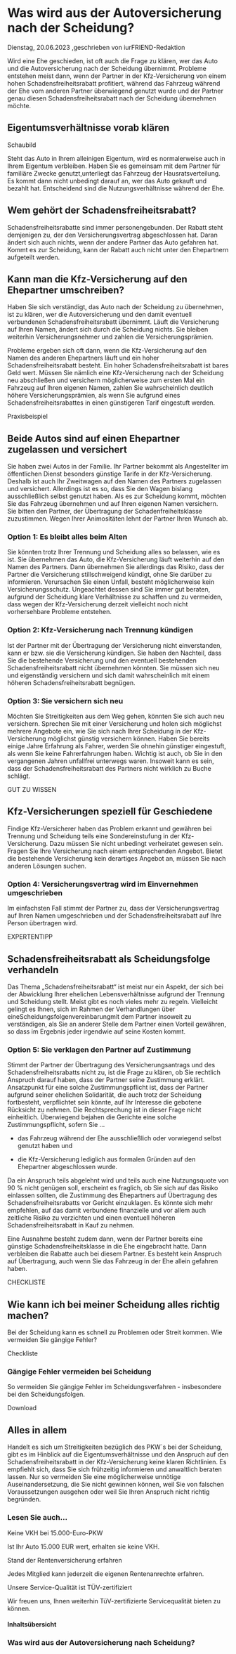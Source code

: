 # Was wird aus der Autoversicherung nach der Scheidung?

Dienstag, 20.06.2023 ,geschrieben von iurFRIEND-Redaktion

Wird eine Ehe geschieden, ist oft auch die Frage zu klären, wer das Auto und die Autoversicherung nach der Scheidung übernimmt. Probleme entstehen meist dann, wenn der Partner in der Kfz-Versicherung von einem hohen Schadensfreiheitsrabatt profitiert, während das Fahrzeug während der Ehe vom anderen Partner überwiegend genutzt wurde und der Partner genau diesen Schadensfreiheitsrabatt nach der Scheidung übernehmen möchte.

## Eigentumsverhältnisse vorab klären

Schaubild

Steht das Auto in Ihrem alleinigen Eigentum, wird es normalerweise auch in Ihrem Eigentum verbleiben. Haben Sie es gemeinsam mit dem Partner für familiäre Zwecke genutzt,unterliegt das Fahrzeug der Hausratsverteilung. Es kommt dann nicht unbedingt darauf an, wer das Auto gekauft und bezahlt hat. Entscheidend sind die Nutzungsverhältnisse während der Ehe.

## Wem gehört der Schadensfreiheitsrabatt?

Schadensfreiheitsrabatte sind immer personengebunden. Der Rabatt steht demjenigen zu, der den Versicherungsvertrag abgeschlossen hat. Daran ändert sich auch nichts, wenn der andere Partner das Auto gefahren hat. Kommt es zur Scheidung, kann der Rabatt auch nicht unter den Ehepartnern aufgeteilt werden.

## Kann man die Kfz-Versicherung auf den Ehepartner umschreiben?

Haben Sie sich verständigt, das Auto nach der Scheidung zu übernehmen, ist zu klären, wer die Autoversicherung und den damit eventuell verbundenen Schadensfreiheitsrabatt übernimmt. Läuft die Versicherung auf Ihren Namen, ändert sich durch die Scheidung nichts. Sie bleiben weiterhin Versicherungsnehmer und zahlen die Versicherungsprämien.

Probleme ergeben sich oft dann, wenn die Kfz-Versicherung auf den Namen des anderen Ehepartners läuft und ein hoher Schadensfreiheitsrabatt besteht. Ein hoher Schadensfreiheitsrabatt ist bares Geld wert. Müssen Sie nämlich eine Kfz-Versicherung nach der Scheidung neu abschließen und versichern möglicherweise zum ersten Mal ein Fahrzeug auf Ihren eigenen Namen, zahlen Sie wahrscheinlich deutlich höhere Versicherungsprämien, als wenn Sie aufgrund eines Schadensfreiheitsrabattes in einen günstigeren Tarif eingestuft werden.

Praxisbeispiel

## Beide Autos sind auf einen Ehepartner zugelassen und versichert

Sie haben zwei Autos in der Familie. Ihr Partner bekommt als Angestellter im öffentlichen Dienst besonders günstige Tarife in der Kfz-Versicherung. Deshalb ist auch Ihr Zweitwagen auf den Namen des Partners zugelassen und versichert. Allerdings ist es so, dass Sie den Wagen bislang ausschließlich selbst genutzt haben. Als es zur Scheidung kommt, möchten Sie das Fahrzeug übernehmen und auf Ihren eigenen Namen versichern. Sie bitten den Partner, der Übertragung der Schadenfreiheitsklasse zuzustimmen. Wegen Ihrer Animositäten lehnt der Partner Ihren Wunsch ab.

### Option 1: Es bleibt alles beim Alten

Sie könnten trotz Ihrer Trennung und Scheidung alles so belassen, wie es ist. Sie übernehmen das Auto, die Kfz-Versicherung läuft weiterhin auf den Namen des Partners. Dann übernehmen Sie allerdings das Risiko, dass der Partner die Versicherung stillschweigend kündigt, ohne Sie darüber zu informieren. Verursachen Sie einen Unfall, besteht möglicherweise kein Versicherungsschutz. Ungeachtet dessen sind Sie immer gut beraten, aufgrund der Scheidung klare Verhältnisse zu schaffen und zu vermeiden, dass wegen der Kfz-Versicherung derzeit vielleicht noch nicht vorhersehbare Probleme entstehen.

### Option 2: Kfz-Versicherung nach Trennung kündigen

Ist der Partner mit der Übertragung der Versicherung nicht einverstanden, kann er bzw. sie die Versicherung kündigen. Sie haben den Nachteil, dass Sie die bestehende Versicherung und den eventuell bestehenden Schadensfreiheitsrabatt nicht übernehmen könnten. Sie müssen sich neu und eigenständig versichern und sich damit wahrscheinlich mit einem höheren Schadensfreiheitsrabatt begnügen.

### Option 3: Sie versichern sich neu

Möchten Sie Streitigkeiten aus dem Weg gehen, könnten Sie sich auch neu versichern. Sprechen Sie mit einer Versicherung und holen sich möglichst mehrere Angebote ein, wie Sie sich nach Ihrer Scheidung in der Kfz-Versicherung möglichst günstig versichern können. Haben Sie bereits einige Jahre Erfahrung als Fahrer, werden Sie ohnehin günstiger eingestuft, als wenn Sie keine Fahrerfahrungen haben. Wichtig ist auch, ob Sie in den vergangenen Jahren unfallfrei unterwegs waren. Insoweit kann es sein, dass der Schadensfreiheitsrabatt des Partners nicht wirklich zu Buche schlägt.

GUT ZU WISSEN

## Kfz-Versicherungen speziell für Geschiedene

Findige Kfz-Versicherer haben das Problem erkannt und gewähren bei Trennung und Scheidung teils eine Sondereinstufung in der Kfz-Versicherung. Dazu müssen Sie nicht unbedingt verheiratet gewesen sein. Fragen Sie Ihre Versicherung nach einem entsprechenden Angebot. Bietet die bestehende Versicherung kein derartiges Angebot an, müssen Sie nach anderen Lösungen suchen.

### Option 4: Versicherungsvertrag wird im Einvernehmen umgeschrieben

Im einfachsten Fall stimmt der Partner zu, dass der Versicherungsvertrag auf Ihren Namen umgeschrieben und der Schadensfreiheitsrabatt auf Ihre Person übertragen wird.

EXPERTENTIPP

## Schadensfreiheitsrabatt als Scheidungsfolge verhandeln

Das Thema „Schadensfreiheitsrabatt“ ist meist nur ein Aspekt, der sich bei der Abwicklung Ihrer ehelichen Lebensverhältnisse aufgrund der Trennung und Scheidung stellt. Meist gibt es noch vieles mehr zu regeln. Vielleicht gelingt es Ihnen, sich im Rahmen der Verhandlungen über eineScheidungsfolgenvereinbarungmit dem Partner insoweit zu verständigen, als Sie an anderer Stelle dem Partner einen Vorteil gewähren, so dass im Ergebnis jeder irgendwie auf seine Kosten kommt.

### Option 5: Sie verklagen den Partner auf Zustimmung

Stimmt der Partner der Übertragung des Versicherungsantrags und des Schadensfreiheitsrabatts nicht zu, ist die Frage zu klären, ob Sie rechtlich Anspruch darauf haben, dass der Partner seine Zustimmung erklärt. Ansatzpunkt für eine solche Zustimmungspflicht ist, dass der Partner aufgrund seiner ehelichen Solidarität, die auch trotz der Scheidung fortbesteht, verpflichtet sein könnte, auf Ihr Interesse die gebotene Rücksicht zu nehmen. Die Rechtsprechung ist in dieser Frage nicht einheitlich. Überwiegend bejahen die Gerichte eine solche Zustimmungspflicht, sofern Sie …

- das Fahrzeug während der Ehe ausschließlich oder vorwiegend selbst genutzt haben und

- die Kfz-Versicherung lediglich aus formalen Gründen auf den Ehepartner abgeschlossen wurde.

Da ein Anspruch teils abgelehnt wird und teils auch eine Nutzungsquote von 90 % nicht genügen soll, erscheint es fraglich, ob Sie sich auf das Risiko einlassen sollten, die Zustimmung des Ehepartners auf Übertragung des Schadensfreiheitsrabatts vor Gericht einzuklagen. Es könnte sich mehr empfehlen, auf das damit verbundene finanzielle und vor allem auch zeitliche Risiko zu verzichten und einen eventuell höheren Schadensfreiheitsrabatt in Kauf zu nehmen.

Eine Ausnahme besteht zudem dann, wenn der Partner bereits eine günstige Schadensfreiheitsklasse in die Ehe eingebracht hatte. Dann verbleiben die Rabatte auch bei diesem Partner. Es besteht kein Anspruch auf Übertragung, auch wenn Sie das Fahrzeug in der Ehe allein gefahren haben.

CHECKLISTE

## Wie kann ich bei meiner Scheidung alles richtig machen?

Bei der Scheidung kann es schnell zu Problemen oder Streit kommen. Wie vermeiden Sie gängige Fehler?

Checkliste

### Gängige Fehler vermeiden bei Scheidung

So vermeiden Sie gängige Fehler im Scheidungsverfahren - insbesondere bei den Scheidungsfolgen.

Download

## Alles in allem

Handelt es sich um Streitigkeiten bezüglich des PKW`s bei der Scheidung, gibt es im Hinblick auf die Eigentumsverhältnisse und den Anspruch auf den Schadensfreiheitsrabatt in der Kfz-Versicherung keine klaren Richtlinien. Es empfiehlt sich, dass Sie sich frühzeitig informieren und anwaltlich beraten lassen. Nur so vermeiden Sie eine möglicherweise unnötige Auseinandersetzung, die Sie nicht gewinnen können, weil Sie von falschen Voraussetzungen ausgehen oder weil Sie Ihren Anspruch nicht richtig begründen.

### Lesen Sie auch...

Keine VKH bei 15.000-Euro-PKW

Ist Ihr Auto 15.000 EUR wert, erhalten sie keine VKH.

Stand der Rentenversicherung erfahren

Jedes Mitglied kann jederzeit die eigenen Rentenanrechte erfahren.

Unsere Service-Qualität ist TÜV-zertifiziert

Wir freuen uns, Ihnen weiterhin TüV-zertifizierte Servicequalität bieten zu können.

#### Inhaltsübersicht

### Was wird aus der Autoversicherung nach Scheidung?